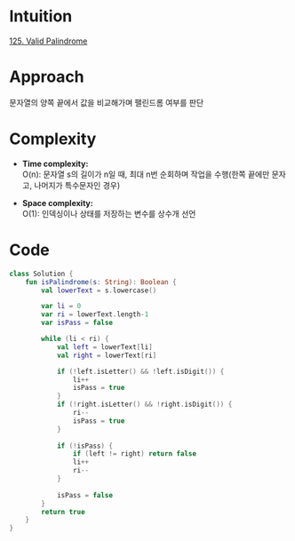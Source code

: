 # Intuition
[125. Valid Palindrome](https://leetcode.com/problems/valid-palindrome/description)

# Approach
문자열의 양쪽 끝에서 값을 비교해가며 팰린드롬 여부를 판단

# Complexity
- **Time complexity:**    
O(n): 문자열 s의 길이가 n일 때, 최대 n번 순회하며 작업을 수행(한쪽 끝에만 문자고, 나머지가 특수문자인 경우)    

- **Space complexity:**    
O(1): 인덱싱이나 상태를 저장하는 변수를 상수개 선언

# Code
```kotlin []
class Solution {
    fun isPalindrome(s: String): Boolean {
        val lowerText = s.lowercase()

        var li = 0
        var ri = lowerText.length-1
        var isPass = false

        while (li < ri) {
            val left = lowerText[li]
            val right = lowerText[ri]

            if (!left.isLetter() && !left.isDigit()) {
                li++
                isPass = true
            }
            if (!right.isLetter() && !right.isDigit()) {
                ri--
                isPass = true
            }
            
            if (!isPass) {
                if (left != right) return false
                li++
                ri--
            }
            
            isPass = false
        }
        return true
    }
}
```
